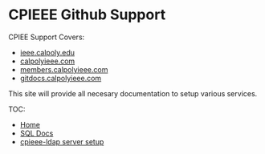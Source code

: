 # CPIEEE Github Support

CPIEE Support Covers:

* [ieee.calpoly.edu](http://ieee.calpoly.edu)
* [calpolyieee.com](https://calpolyieee.com)
* [members.calpolyieee.com](https://members.calpolyieee.com)
* [gitdocs.calpolyieee.com](https://gitdocs.calpolyieee.com)

This site will provide all necesary documentation to setup various services.

TOC:

* [Home](/)
* [SQL Docs](/gcp-docs/sql-docs/connect-sql)
* [cpieee-ldap server setup](/server-setup/cpieee-ldap)
